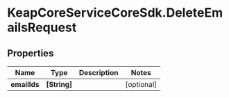 # KeapCoreServiceCoreSdk.DeleteEmailsRequest

## Properties

Name | Type | Description | Notes
------------ | ------------- | ------------- | -------------
**emailIds** | **[String]** |  | [optional] 


